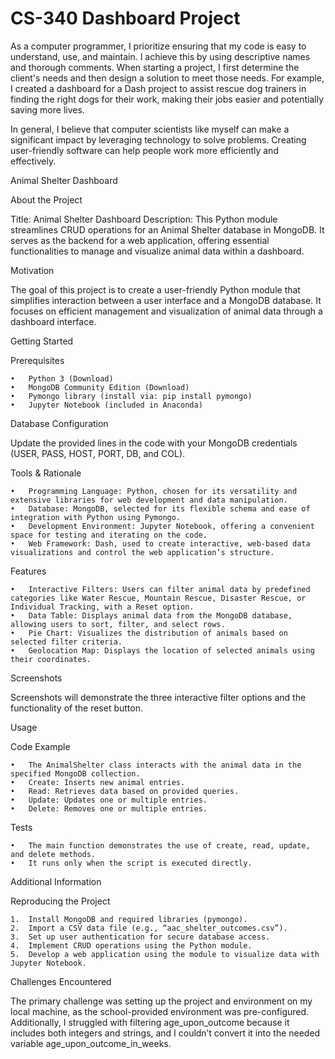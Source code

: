 # CS-340 Dashboard Project

As a computer programmer, I prioritize ensuring that my code is easy to understand, use, and maintain. I achieve this by using descriptive names and thorough comments. When starting a project, I first determine the client's needs and then design a solution to meet those needs. For example, I created a dashboard for a Dash project to assist rescue dog trainers in finding the right dogs for their work, making their jobs easier and potentially saving more lives.

In general, I believe that computer scientists like myself can make a significant impact by leveraging technology to solve problems. Creating user-friendly software can help people work more efficiently and effectively.


Animal Shelter Dashboard

About the Project

Title: Animal Shelter Dashboard
Description:
This Python module streamlines CRUD operations for an Animal Shelter database in MongoDB. It serves as the backend for a web application, offering essential functionalities to manage and visualize animal data within a dashboard.

Motivation

The goal of this project is to create a user-friendly Python module that simplifies interaction between a user interface and a MongoDB database. It focuses on efficient management and visualization of animal data through a dashboard interface.

Getting Started

Prerequisites

	•	Python 3 (Download)
	•	MongoDB Community Edition (Download)
	•	Pymongo library (install via: pip install pymongo)
	•	Jupyter Notebook (included in Anaconda)

Database Configuration

Update the provided lines in the code with your MongoDB credentials (USER, PASS, HOST, PORT, DB, and COL).

Tools & Rationale

	•	Programming Language: Python, chosen for its versatility and extensive libraries for web development and data manipulation.
	•	Database: MongoDB, selected for its flexible schema and ease of integration with Python using Pymongo.
	•	Development Environment: Jupyter Notebook, offering a convenient space for testing and iterating on the code.
	•	Web Framework: Dash, used to create interactive, web-based data visualizations and control the web application’s structure.

Features

	•	Interactive Filters: Users can filter animal data by predefined categories like Water Rescue, Mountain Rescue, Disaster Rescue, or Individual Tracking, with a Reset option.
	•	Data Table: Displays animal data from the MongoDB database, allowing users to sort, filter, and select rows.
	•	Pie Chart: Visualizes the distribution of animals based on selected filter criteria.
	•	Geolocation Map: Displays the location of selected animals using their coordinates.

Screenshots

Screenshots will demonstrate the three interactive filter options and the functionality of the reset button.

Usage

Code Example

	•	The AnimalShelter class interacts with the animal data in the specified MongoDB collection.
	•	Create: Inserts new animal entries.
	•	Read: Retrieves data based on provided queries.
	•	Update: Updates one or multiple entries.
	•	Delete: Removes one or multiple entries.

Tests

	•	The main function demonstrates the use of create, read, update, and delete methods.
	•	It runs only when the script is executed directly.

Additional Information

Reproducing the Project

	1.	Install MongoDB and required libraries (pymongo).
	2.	Import a CSV data file (e.g., “aac_shelter_outcomes.csv”).
	3.	Set up user authentication for secure database access.
	4.	Implement CRUD operations using the Python module.
	5.	Develop a web application using the module to visualize data with Jupyter Notebook.

Challenges Encountered

The primary challenge was setting up the project and environment on my local machine, as the school-provided environment was pre-configured. Additionally, I struggled with filtering age_upon_outcome because it includes both integers and strings, and I couldn’t convert it into the needed variable age_upon_outcome_in_weeks.
